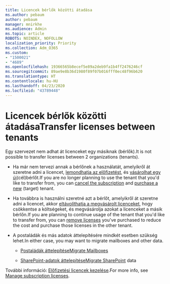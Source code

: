 ```yaml
---
title: Licencek bérlők közötti átadása
ms.author: pebaum
author: pebaum
manager: mnirkhe
ms.audience: Admin
ms.topic: article
ROBOTS: NOINDEX, NOFOLLOW
localization_priority: Priority
ms.collection: Adm_O365
ms.custom:
- "1500021"
- "4689"
ms.openlocfilehash: 19366565b8ecef5e89a2deb9fa1b4ff2476246cf
ms.sourcegitcommit: 89ae9e8b36d1980f89f07b016fff0ec48f96b620
ms.translationtype: HT
ms.contentlocale: hu-HU
ms.lasthandoff: 04/23/2020
ms.locfileid: "43789448"
---
```

# <a name="transfer-licenses-between-tenants"></a><span data-ttu-id="1e8cf-102">Licencek bérlők közötti átadása</span><span class="sxs-lookup"><span data-stu-id="1e8cf-102">Transfer licenses between tenants</span></span>

<span data-ttu-id="1e8cf-103">Egy szervezet nem adhat át licenceket egy másiknak (bérlők).</span><span class="sxs-lookup"><span data-stu-id="1e8cf-103">It is not possible to transfer licenses between 2 organizations (tenants).</span></span> 

- <span data-ttu-id="1e8cf-104">Ha már nem tervezi annak a bérlőnek a használatát, amelyikről át szeretne adni a licencet, [lemondhatja az előfizetést](https://admin.microsoft.com/Adminportal/Home?source=applauncher#/subscriptions), és [vásárolhat egy új](https://products.office.com/compare-all-microsoft-office-products-b?rtc=1&activetab=tab:primaryr2)(cél)bérlőt.</span><span class="sxs-lookup"><span data-stu-id="1e8cf-104">If you are no longer planning to use the tenant that you'd like to transfer from, you can [cancel the subscription](https://admin.microsoft.com/Adminportal/Home?source=applauncher#/subscriptions) and [purchase a new](https://products.office.com/compare-all-microsoft-office-products-b?rtc=1&activetab=tab:primaryr2) (target) tenant.</span></span>

- <span data-ttu-id="1e8cf-105">Ha továbbra is használni szeretné azt a bérlőt, amelyikről át szeretne adni a licencet, akkor [eltávolíthatja a megvásárolt licenceket](https://docs.microsoft.com/microsoft-365/commerce/licenses/buy-licenses?view=o365-worldwide), hogy csökkentse a költségeket, és megvásárolja azokat a licenceket a másik bérlőn.</span><span class="sxs-lookup"><span data-stu-id="1e8cf-105">If you are planning to continue usage of the tenant that you'd like to transfer from, you can [remove licenses](https://docs.microsoft.com/microsoft-365/commerce/licenses/buy-licenses?view=o365-worldwide) you've purchased to reduce the cost and purchase those licenses in the other tenant.</span></span>

- <span data-ttu-id="1e8cf-106">A postaládák és más adatok áttelepítésére mindkét esetben szükség lehet.</span><span class="sxs-lookup"><span data-stu-id="1e8cf-106">In either case, you may want to migrate mailboxes and other data.</span></span>

    - [<span data-ttu-id="1e8cf-107">Postaládák áttelepítése</span><span class="sxs-lookup"><span data-stu-id="1e8cf-107">Migrate Mailboxes</span></span>](https://docs.microsoft.com/Exchange/mailbox-migration/migrate-mailboxes-across-tenants)

    - <span data-ttu-id="1e8cf-108">[SharePoint-adatok áttelepítése](https://aka.ms/modernSpoAdminCenter/CloudContentMigrations)</span><span class="sxs-lookup"><span data-stu-id="1e8cf-108">[Migrate SharePoint](https://aka.ms/modernSpoAdminCenter/CloudContentMigrations) data</span></span>

<span data-ttu-id="1e8cf-109">További információ: [Előfizetési licencek kezelése](https://docs.microsoft.com/microsoft-365/commerce/licenses/buy-licenses?view=o365-worldwide).</span><span class="sxs-lookup"><span data-stu-id="1e8cf-109">For more info, see [Manage subscription licenses](https://docs.microsoft.com/microsoft-365/commerce/licenses/buy-licenses?view=o365-worldwide).</span></span>
